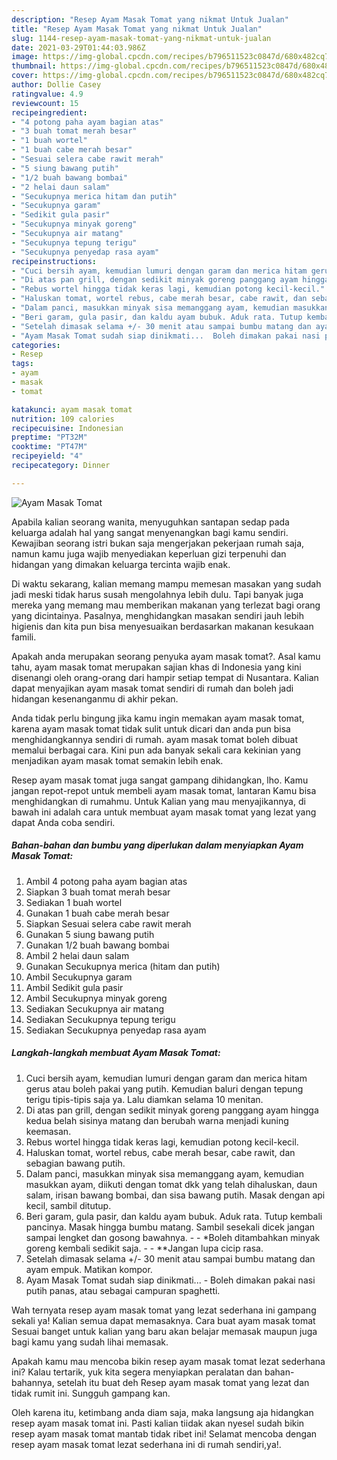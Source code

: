 ```yaml
---
description: "Resep Ayam Masak Tomat yang nikmat Untuk Jualan"
title: "Resep Ayam Masak Tomat yang nikmat Untuk Jualan"
slug: 1144-resep-ayam-masak-tomat-yang-nikmat-untuk-jualan
date: 2021-03-29T01:44:03.986Z
image: https://img-global.cpcdn.com/recipes/b796511523c0847d/680x482cq70/ayam-masak-tomat-foto-resep-utama.jpg
thumbnail: https://img-global.cpcdn.com/recipes/b796511523c0847d/680x482cq70/ayam-masak-tomat-foto-resep-utama.jpg
cover: https://img-global.cpcdn.com/recipes/b796511523c0847d/680x482cq70/ayam-masak-tomat-foto-resep-utama.jpg
author: Dollie Casey
ratingvalue: 4.9
reviewcount: 15
recipeingredient:
- "4 potong paha ayam bagian atas"
- "3 buah tomat merah besar"
- "1 buah wortel"
- "1 buah cabe merah besar"
- "Sesuai selera cabe rawit merah"
- "5 siung bawang putih"
- "1/2 buah bawang bombai"
- "2 helai daun salam"
- "Secukupnya merica hitam dan putih"
- "Secukupnya garam"
- "Sedikit gula pasir"
- "Secukupnya minyak goreng"
- "Secukupnya air matang"
- "Secukupnya tepung terigu"
- "Secukupnya penyedap rasa ayam"
recipeinstructions:
- "Cuci bersih ayam, kemudian lumuri dengan garam dan merica hitam gerus atau boleh pakai yang putih. Kemudian baluri dengan tepung terigu tipis-tipis saja ya. Lalu diamkan selama 10 menitan."
- "Di atas pan grill, dengan sedikit minyak goreng panggang ayam hingga kedua belah sisinya matang dan berubah warna menjadi kuning keemasan."
- "Rebus wortel hingga tidak keras lagi, kemudian potong kecil-kecil."
- "Haluskan tomat, wortel rebus, cabe merah besar, cabe rawit, dan sebagian bawang putih."
- "Dalam panci, masukkan minyak sisa memanggang ayam, kemudian masukkan ayam, diikuti dengan tomat dkk yang telah dihaluskan, daun salam, irisan bawang bombai, dan sisa bawang putih. Masak dengan api kecil, sambil ditutup."
- "Beri garam, gula pasir, dan kaldu ayam bubuk. Aduk rata. Tutup kembali pancinya. Masak hingga bumbu matang. Sambil sesekali dicek jangan sampai lengket dan gosong bawahnya.   *Boleh ditambahkan minyak goreng kembali sedikit saja.   **Jangan lupa cicip rasa."
- "Setelah dimasak selama +/- 30 menit atau sampai bumbu matang dan ayam empuk. Matikan kompor."
- "Ayam Masak Tomat sudah siap dinikmati...  Boleh dimakan pakai nasi putih panas, atau sebagai campuran spaghetti."
categories:
- Resep
tags:
- ayam
- masak
- tomat

katakunci: ayam masak tomat 
nutrition: 109 calories
recipecuisine: Indonesian
preptime: "PT32M"
cooktime: "PT47M"
recipeyield: "4"
recipecategory: Dinner

---
```



![Ayam Masak Tomat](https://img-global.cpcdn.com/recipes/b796511523c0847d/680x482cq70/ayam-masak-tomat-foto-resep-utama.jpg)

Apabila kalian seorang wanita, menyuguhkan santapan sedap pada keluarga adalah hal yang sangat menyenangkan bagi kamu sendiri. Kewajiban seorang istri bukan saja mengerjakan pekerjaan rumah saja, namun kamu juga wajib menyediakan keperluan gizi terpenuhi dan hidangan yang dimakan keluarga tercinta wajib enak.

Di waktu  sekarang, kalian memang mampu memesan masakan yang sudah jadi meski tidak harus susah mengolahnya lebih dulu. Tapi banyak juga mereka yang memang mau memberikan makanan yang terlezat bagi orang yang dicintainya. Pasalnya, menghidangkan masakan sendiri jauh lebih higienis dan kita pun bisa menyesuaikan berdasarkan makanan kesukaan famili. 



Apakah anda merupakan seorang penyuka ayam masak tomat?. Asal kamu tahu, ayam masak tomat merupakan sajian khas di Indonesia yang kini disenangi oleh orang-orang dari hampir setiap tempat di Nusantara. Kalian dapat menyajikan ayam masak tomat sendiri di rumah dan boleh jadi hidangan kesenanganmu di akhir pekan.

Anda tidak perlu bingung jika kamu ingin memakan ayam masak tomat, karena ayam masak tomat tidak sulit untuk dicari dan anda pun bisa menghidangkannya sendiri di rumah. ayam masak tomat boleh dibuat memalui berbagai cara. Kini pun ada banyak sekali cara kekinian yang menjadikan ayam masak tomat semakin lebih enak.

Resep ayam masak tomat juga sangat gampang dihidangkan, lho. Kamu jangan repot-repot untuk membeli ayam masak tomat, lantaran Kamu bisa menghidangkan di rumahmu. Untuk Kalian yang mau menyajikannya, di bawah ini adalah cara untuk membuat ayam masak tomat yang lezat yang dapat Anda coba sendiri.

<!--inarticleads1-->

##### Bahan-bahan dan bumbu yang diperlukan dalam menyiapkan Ayam Masak Tomat:

1. Ambil 4 potong paha ayam bagian atas
1. Siapkan 3 buah tomat merah besar
1. Sediakan 1 buah wortel
1. Gunakan 1 buah cabe merah besar
1. Siapkan Sesuai selera cabe rawit merah
1. Gunakan 5 siung bawang putih
1. Gunakan 1/2 buah bawang bombai
1. Ambil 2 helai daun salam
1. Gunakan Secukupnya merica (hitam dan putih)
1. Ambil Secukupnya garam
1. Ambil Sedikit gula pasir
1. Ambil Secukupnya minyak goreng
1. Sediakan Secukupnya air matang
1. Sediakan Secukupnya tepung terigu
1. Sediakan Secukupnya penyedap rasa ayam




<!--inarticleads2-->

##### Langkah-langkah membuat Ayam Masak Tomat:

1. Cuci bersih ayam, kemudian lumuri dengan garam dan merica hitam gerus atau boleh pakai yang putih. Kemudian baluri dengan tepung terigu tipis-tipis saja ya. Lalu diamkan selama 10 menitan.
1. Di atas pan grill, dengan sedikit minyak goreng panggang ayam hingga kedua belah sisinya matang dan berubah warna menjadi kuning keemasan.
1. Rebus wortel hingga tidak keras lagi, kemudian potong kecil-kecil.
1. Haluskan tomat, wortel rebus, cabe merah besar, cabe rawit, dan sebagian bawang putih.
1. Dalam panci, masukkan minyak sisa memanggang ayam, kemudian masukkan ayam, diikuti dengan tomat dkk yang telah dihaluskan, daun salam, irisan bawang bombai, dan sisa bawang putih. Masak dengan api kecil, sambil ditutup.
1. Beri garam, gula pasir, dan kaldu ayam bubuk. Aduk rata. Tutup kembali pancinya. Masak hingga bumbu matang. Sambil sesekali dicek jangan sampai lengket dan gosong bawahnya.  -  - *Boleh ditambahkan minyak goreng kembali sedikit saja.  -  - **Jangan lupa cicip rasa.
1. Setelah dimasak selama +/- 30 menit atau sampai bumbu matang dan ayam empuk. Matikan kompor.
1. Ayam Masak Tomat sudah siap dinikmati...  - Boleh dimakan pakai nasi putih panas, atau sebagai campuran spaghetti.




Wah ternyata resep ayam masak tomat yang lezat sederhana ini gampang sekali ya! Kalian semua dapat memasaknya. Cara buat ayam masak tomat Sesuai banget untuk kalian yang baru akan belajar memasak maupun juga bagi kamu yang sudah lihai memasak.

Apakah kamu mau mencoba bikin resep ayam masak tomat lezat sederhana ini? Kalau tertarik, yuk kita segera menyiapkan peralatan dan bahan-bahannya, setelah itu buat deh Resep ayam masak tomat yang lezat dan tidak rumit ini. Sungguh gampang kan. 

Oleh karena itu, ketimbang anda diam saja, maka langsung aja hidangkan resep ayam masak tomat ini. Pasti kalian tiidak akan nyesel sudah bikin resep ayam masak tomat mantab tidak ribet ini! Selamat mencoba dengan resep ayam masak tomat lezat sederhana ini di rumah sendiri,ya!.

